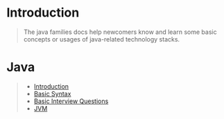 # Introduction
> The java families docs help newcomers know 
> and learn some basic concepts or usages of 
> java-related technology stacks.

# Java
> - [Introduction](/java/introduction.md)
> - [Basic Syntax](/java/basic-syntax.md)
> - [Basic Interview Questions](/java/basic-interview-questions.md)
> - [JVM](/java/jvm.md)